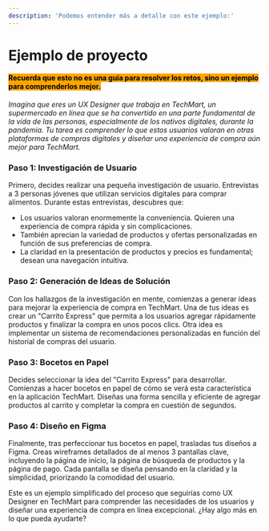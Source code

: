 ```yaml
---
description: 'Podemos entender más a detalle con este ejemplo:'
---
```


# Ejemplo de proyecto

#### <mark style="background-color:orange;">Recuerda que esto no es una guía para resolver los retos, sino un ejemplo para comprenderlos mejor.</mark>

_Imagina que eres un UX Designer que trabaja en TechMart, un supermercado en línea que se ha convertido en una parte fundamental de la vida de las personas, especialmente de los nativos digitales, durante la pandemia. Tu tarea es comprender lo que estos usuarios valoran en otras plataformas de compras digitales y diseñar una experiencia de compra aún mejor para TechMart._

### **Paso 1: Investigación de Usuario**

Primero, decides realizar una pequeña investigación de usuario. Entrevistas a 3 personas jóvenes que utilizan servicios digitales para comprar alimentos. Durante estas entrevistas, descubres que:

* Los usuarios valoran enormemente la conveniencia. Quieren una experiencia de compra rápida y sin complicaciones.
* También aprecian la variedad de productos y ofertas personalizadas en función de sus preferencias de compra.
* La claridad en la presentación de productos y precios es fundamental; desean una navegación intuitiva.

### **Paso 2: Generación de Ideas de Solución**

Con los hallazgos de la investigación en mente, comienzas a generar ideas para mejorar la experiencia de compra en TechMart. Una de tus ideas es crear un "Carrito Express" que permita a los usuarios agregar rápidamente productos y finalizar la compra en unos pocos clics. Otra idea es implementar un sistema de recomendaciones personalizadas en función del historial de compras del usuario.

### **Paso 3: Bocetos en Papel**

Decides seleccionar la idea del "Carrito Express" para desarrollar. Comienzas a hacer bocetos en papel de cómo se verá esta característica en la aplicación TechMart. Diseñas una forma sencilla y eficiente de agregar productos al carrito y completar la compra en cuestión de segundos.

### **Paso 4: Diseño en Figma**

Finalmente, tras perfeccionar tus bocetos en papel, trasladas tus diseños a Figma. Creas wireframes detallados de al menos 3 pantallas clave, incluyendo la página de inicio, la página de búsqueda de productos y la página de pago. Cada pantalla se diseña pensando en la claridad y la simplicidad, priorizando la comodidad del usuario.

Este es un ejemplo simplificado del proceso que seguirías como UX Designer en TechMart para comprender las necesidades de los usuarios y diseñar una experiencia de compra en línea excepcional. ¿Hay algo más en lo que pueda ayudarte?

